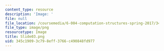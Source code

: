 ```yaml
---
content_type: resource
description: 'Image: '
file: null
file_location: /coursemedia/6-004-computation-structures-spring-2017/345c19093c798eff3766c490848fd977_Slide03.png
file_type: image/png
resourcetype: Image
title: Slide03.png
uid: 345c1909-3c79-8eff-3766-c490848fd977
---
```

